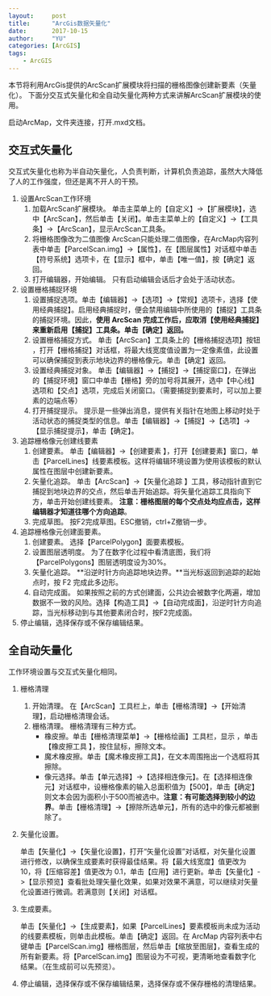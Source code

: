 ```yaml
---
layout:     post
title:      "ArcGis数据矢量化"
date:       2017-10-15
author:     "YU"
categories: [ArcGIS]
tags:
    - ArcGIS
---
```



本节将利用ArcGis提供的ArcScan扩展模块将扫描的栅格图像创建新要素（矢量化）。
下面分交互式矢量化和全自动矢量化两种方式来讲解ArcScan扩展模块的使用。

启动ArcMap，文件夹连接，打开.mxd文档。

## 交互式矢量化

交互式矢量化也称为半自动矢量化，人负责判断，计算机负责追踪，虽然大大降低了人的工作强度，但还是离不开人的干预。

1. 设置ArcScan工作环境
    1. 加载ArcScan扩展模块。
    单击主菜单上的【自定义】->【扩展模块】，选中【ArcScan】，然后单击【关闭】。单击主菜单上的【自定义】->【工具条】->【ArcScan】，显示ArcScan工具条。
    2. 将栅格图像改为二值图像
    ArcScan只能处理二值图像，在ArcMap内容列表中单击【ParcelScan.img】->【属性】，在【图层属性】对话框中单击【符号系统】选项卡，在【显示】框中，单击【唯一值】，按【确定】返回。
    3. 打开编辑器，开始编辑。
    只有启动编辑会话后才会处于活动状态。
2. 设置栅格捕捉环境
    1. 设置捕捉选项。单击【编辑器】->【选项】->【常规】选项卡，选择【使用经典捕捉】。启用经典捕捉时，便会禁用编辑中所使用的【捕捉】工具条的捕捉环境。因此，**使用 ArcScan 完成工作后，应取消【使用经典捕捉】来重新启用【捕捉】工具条。单击【确定】返回。**
    2. 设置栅格捕捉方式。
    单击【ArcScan】工具条上的【栅格捕捉选项】按钮 ，打开【栅格捕捉】对话框，将最大线宽度值设置为一定像素值，此设置可以确保捕捉到表示地块边界的栅格像元。单击【确定】返回。
    3. 设置经典捕捉对象。
    单击【编辑器】->【捕捉】->【捕捉窗口】，在弹出的【捕捉环境】窗口中单击【栅格】旁的加号将其展开，选中【中心线】选项和【交点】选项，完成后关闭窗口。（需要捕捉到要素时，可以加上要素的边端点等）
    4. 打开捕捉提示。
    提示是一些弹出消息，提供有关指针在地图上移动时处于活动状态的捕捉类型的信息。单击【编辑器】->【捕捉】->【选项】->【显示捕捉提示】，单击【确定】。
3. 追踪栅格像元创建线要素
    1. 创建要素。
    单击【编辑器】->【创建要素 】，打开【创建要素】窗口，单击【ParcelLines】线要素模板。这样将编辑环境设置为使用该模板的默认属性在图层中创建新要素。
    2. 矢量化追踪。
    单击【ArcScan】->【矢量化追踪 】工具，移动指针直到它捕捉到地块边界的交点，然后单击开始追踪。将矢量化追踪工具指向下方，单击开始创建线要素。
    **注意：栅格图层的每个交点处均应点击，这样编辑器才知道往哪个方向追踪**。
    3. 完成草图。
    按F2完成草图。ESC撤销，ctrl+Z撤销一步。
4. 追踪栅格像元创建面要素。
    1. 创建要素。
    选择【ParcelPolygon】面要素模板。
    2. 设置图层透明度。
    为了在数字化过程中看清底图，我们将【ParcelPolygons】图层透明度设为30%。
    3. 矢量化追踪。
    **沿逆时针方向追踪地块边界。**当光标返回到追踪的起始点时，按 F2 完成此多边形。
    4. 自动完成面。
    如果按照之前的方式创建面，公共边会被数字化两遍，增加数据不一致的风险。选择【构造工具】->【自动完成面】，沿逆时针方向追踪，当光标移动到与其他要素闭合时，按F2完成面。
5. 停止编辑，选择保存或不保存编辑结果。

## 全自动矢量化

工作环境设置与交互式矢量化相同。
1. 栅格清理
    1. 开始清理。
    在【ArcScan】工具栏上，单击【栅格清理】->【开始清理】，启动栅格清理会话。
    2. 栅格清理。
    栅格清理有三种方式。
        * 橡皮擦。单击【栅格清理菜单】->【栅格绘画】工具栏，显示 ，单击【橡皮擦工具 】，按住鼠标，擦除文本。
        * 魔术橡皮擦。单击【魔术橡皮擦工具】，在文本周围拖出一个选框将其擦除。
        * 像元选择。单击【单元选择】->【选择相连像元】。在【选择相连像元】对话框中，设栅格像素的输入总面积值为【500】，单击【确定】则文本会因为面积小于500而被选中。**注意：有可能选择到较小的边界**。单击【栅格清理】->【擦除所选单元】，所有的选中的像元都被删除了。
2. 矢量化设置。

    单击【矢量化】->【矢量化设置】，打开“矢量化设置”对话框，对矢量化设置进行修改，以确保生成要素时获得最佳结果。将【最大线宽度】值更改为 10，将【压缩容差】值更改为 0.1，单击【应用】进行更新。单击【矢量化】->【显示预览】查看批处理矢量化效果，如果对效果不满意，可以继续对矢量化设置进行微调。若满意则【关闭】对话框。

3. 生成要素。

    单击【矢量化】->【生成要素】，如果【ParcelLines】要素模板尚未成为活动的线要素模板，则单击此模板。单击【确定】返回。在 ArcMap 内容列表中右键单击【ParcelScan.img】栅格图层，然后单击【缩放至图层】，查看生成的所有新要素。将【ParcelScan.img】图层设为不可视，更清晰地查看数字化结果。（在生成前可以先预览）。

4. 停止编辑，选择保存或不保存编辑结果，选择保存或不保存栅格的清理结果。
